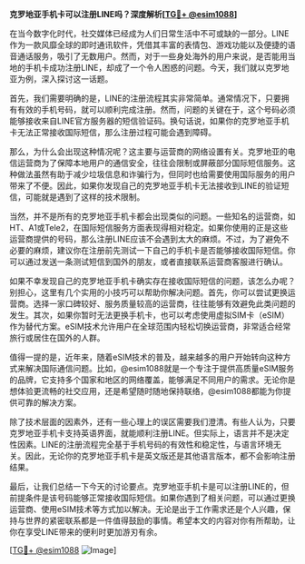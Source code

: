 **克罗地亚手机卡可以注册LINE吗？深度解析[[TG💪+ @esim1088](https://t.me/s/esim1088)]**

在当今数字化时代，社交媒体已经成为人们日常生活中不可或缺的一部分。LINE作为一款风靡全球的即时通讯软件，凭借其丰富的表情包、游戏功能以及便捷的语音通话服务，吸引了无数用户。然而，对于一些身处海外的用户来说，是否能用当地的手机卡成功注册LINE，却成了一个令人困惑的问题。今天，我们就以克罗地亚为例，深入探讨这一话题。

首先，我们需要明确的是，LINE的注册流程其实非常简单。通常情况下，只要拥有有效的手机号码，就可以顺利完成注册。然而，问题的关键在于，这个号码必须能够接收来自LINE官方服务器的短信验证码。换句话说，如果你的克罗地亚手机卡无法正常接收国际短信，那么注册过程可能会遇到障碍。

那么，为什么会出现这种情况呢？这主要与运营商的网络设置有关。克罗地亚的电信运营商为了保障本地用户的通信安全，往往会限制或屏蔽部分国际短信服务。这种做法虽然有助于减少垃圾信息和诈骗行为，但同时也给需要使用国际服务的用户带来了不便。因此，如果你发现自己的克罗地亚手机卡无法接收到LINE的验证短信，可能就是遇到了这样的技术限制。

当然，并不是所有的克罗地亚手机卡都会出现类似的问题。一些知名的运营商，如HT、A1或Tele2，在国际短信服务方面表现得相对稳定。如果你使用的正是这些运营商提供的号码，那么注册LINE应该不会遇到太大的麻烦。不过，为了避免不必要的麻烦，建议你在注册前先测试一下自己的手机卡是否能够接收国际短信。你可以通过发送一条测试短信到国外的朋友，或者直接联系运营商客服进行确认。

如果不幸发现自己的克罗地亚手机卡确实存在接收国际短信的问题，该怎么办呢？别担心，这里有几个实用的小技巧可以帮助你解决问题。首先，你可以尝试更换运营商。选择一家口碑较好、服务质量较高的运营商，往往能够有效避免此类问题的发生。其次，如果你暂时无法更换手机卡，也可以考虑使用虚拟SIM卡（eSIM）作为替代方案。eSIM技术允许用户在全球范围内轻松切换运营商，非常适合经常旅行或居住在国外的人群。

值得一提的是，近年来，随着eSIM技术的普及，越来越多的用户开始转向这种方式来解决国际通信问题。比如，@esim1088就是一个专注于提供高质量eSIM服务的品牌，它支持多个国家和地区的网络覆盖，能够满足不同用户的需求。无论你是想体验更流畅的社交应用，还是希望随时随地保持联络，@esim1088都能为你提供可靠的解决方案。

除了技术层面的因素外，还有一些心理上的误区需要我们澄清。有些人认为，只要克罗地亚手机卡支持英语界面，就能顺利注册LINE。但实际上，语言并不是决定性因素。LINE的注册流程完全基于手机号码的有效性和稳定性，与语言环境无关。因此，无论你的克罗地亚手机卡是英文版还是其他语言版本，都不会影响注册结果。

最后，让我们总结一下今天的讨论要点。克罗地亚手机卡是可以注册LINE的，但前提条件是该号码能够正常接收国际短信。如果你遇到了相关问题，可以通过更换运营商、使用eSIM技术等方式加以解决。无论是出于工作需求还是个人兴趣，保持与世界的紧密联系都是一件值得鼓励的事情。希望本文的内容对你有所帮助，让你在享受LINE带来的便利时更加游刃有余。

[[TG💪+ @esim1088](https://t.me/s/esim1088) ![Image](https://i.postimg.cc/4NQfJmqS/Snipaste-2025-05-13-00-14-12.png)]